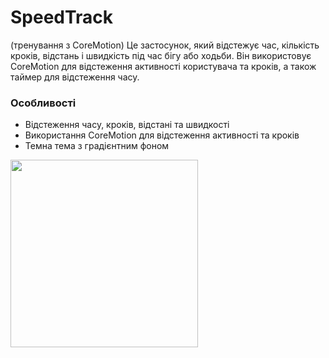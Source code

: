 # SpeedTrack

(тренування з CoreMotion)
Це застосунок, який відстежує час, кількість кроків, відстань і швидкість під час бігу або ходьби. Він використовує CoreMotion для відстеження активності користувача та кроків, а також таймер для відстеження часу.

### Особливості

+ Відстеження часу, кроків, відстані та швидкості
+ Використання CoreMotion для відстеження активності та кроків
+ Темна тема з градієнтним фоном

  
<img src="https://github.com/ItsMeIns/SpeedTrack/assets/106601710/9ed8032b-4e1f-44f4-9e1c-e4445ae2759a" width="300" />
